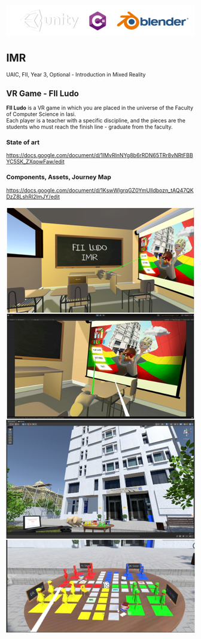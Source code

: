 <p align="center">
  <img src="https://github.com/FrentescuCezar/IMR/blob/main/Screenshots/All_Logos.png" title="FIILudo Classroom">
</p>

# IMR
UAIC, FII, Year 3, Optional - Introduction in Mixed Reality
## VR Game - FII Ludo
<b>FII Ludo</b> is a VR game in which you are placed in the universe of the Faculty of Computer Science in Iasi. \
Each player is a teacher with a specific discipline, and the pieces are the students who must reach the finish line - graduate from the faculty.

### State of art
https://docs.google.com/document/d/1IMvRlnNYg8b6rRDN65TRr8vNRtFBBYC5SK_ZXqowFaw/edit

### Components, Assets, Journey Map
https://docs.google.com/document/d/1KswWlgrqGZ0YmUlldbozn_tAQ47QKDzZ8LshRI2lmJY/edit

###
<p align="center">
  <img src="https://github.com/FrentescuCezar/IMR/blob/main/Screenshots/Classroom.png" width="500" title="FIILudo Classroom">
  <img src="https://github.com/FrentescuCezar/IMR/blob/main/Screenshots/Classroom.gif" width="500" title="FIILudo Gif">
  <img src="https://github.com/FrentescuCezar/IMR/blob/main/Screenshots/Faculty.png" title="FIILudo Faculty">
  <img src="https://github.com/FrentescuCezar/IMR/blob/main/Screenshots/LUDO.jpg" width="700" title="FIILudo Ludo">

</p>
